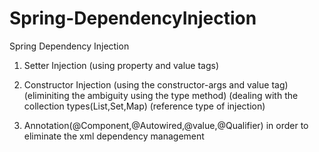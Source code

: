 # Spring-DependencyInjection

Spring Dependency Injection

1. Setter Injection
  (using property and value tags)

2. Constructor Injection
  (using the constructor-args and value tag)
  (eliminiting the ambiguity using the type method)
  (dealing with the collection types(List,Set,Map)
   (reference type of injection)

3. Annotation(@Component,@Autowired,@value,@Qualifier) in order to eliminate the xml dependency management
 
